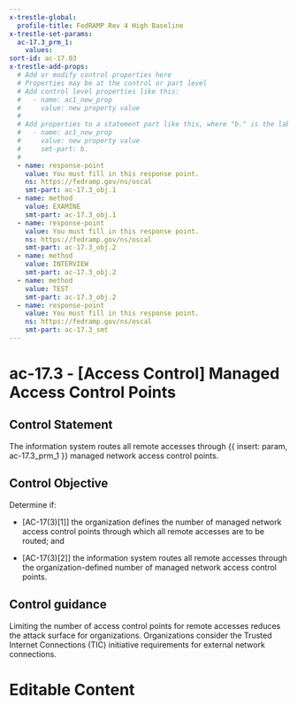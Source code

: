 ```yaml
---
x-trestle-global:
  profile-title: FedRAMP Rev 4 High Baseline
x-trestle-set-params:
  ac-17.3_prm_1:
    values:
sort-id: ac-17.03
x-trestle-add-props:
  # Add or modify control properties here
  # Properties may be at the control or part level
  # Add control level properties like this:
  #   - name: ac1_new_prop
  #     value: new property value
  #
  # Add properties to a statement part like this, where "b." is the label of the target statement part
  #   - name: ac1_new_prop
  #     value: new property value
  #     smt-part: b.
  #
  - name: response-point
    value: You must fill in this response point.
    ns: https://fedramp.gov/ns/oscal
    smt-part: ac-17.3_obj.1
  - name: method
    value: EXAMINE
    smt-part: ac-17.3_obj.1
  - name: response-point
    value: You must fill in this response point.
    ns: https://fedramp.gov/ns/oscal
    smt-part: ac-17.3_obj.2
  - name: method
    value: INTERVIEW
    smt-part: ac-17.3_obj.2
  - name: method
    value: TEST
    smt-part: ac-17.3_obj.2
  - name: response-point
    value: You must fill in this response point.
    ns: https://fedramp.gov/ns/oscal
    smt-part: ac-17.3_smt
---
```


# ac-17.3 - \[Access Control\] Managed Access Control Points

## Control Statement

The information system routes all remote accesses through {{ insert: param, ac-17.3_prm_1 }} managed network access control points.

## Control Objective

Determine if:

- \[AC-17(3)[1]\] the organization defines the number of managed network access control points through which all remote accesses are to be routed; and

- \[AC-17(3)[2]\] the information system routes all remote accesses through the organization-defined number of managed network access control points.

## Control guidance

Limiting the number of access control points for remote accesses reduces the attack surface for organizations. Organizations consider the Trusted Internet Connections (TIC) initiative requirements for external network connections.

# Editable Content

<!-- Make additions and edits below -->
<!-- The above represents the contents of the control as received by the profile, prior to additions. -->
<!-- If the profile makes additions to the control, they will appear below. -->
<!-- The above markdown may not be edited but you may edit the content below, and/or introduce new additions to be made by the profile. -->
<!-- If there is a yaml header at the top, parameter values may be edited. Use --set-parameters to incorporate the changes during assembly. -->
<!-- The content here will then replace what is in the profile for this control, after running profile-assemble. -->
<!-- The added parts in the profile for this control are below.  You may edit them and/or add new ones. -->
<!-- Each addition must have a heading either of the form ## Control my_addition_name -->
<!-- or ## Part a. (where the a. refers to one of the control statement labels.) -->
<!-- "## Control" parts are new parts added after the statement part. -->
<!-- "## Part" parts are new parts added into the top-level statement part with that label. -->
<!-- Subparts may be added with nested hash levels of the form ### My Subpart Name -->
<!-- underneath the parent ## Control or ## Part being added -->
<!-- See https://ibm.github.io/compliance-trestle/tutorials/ssp_profile_catalog_authoring/ssp_profile_catalog_authoring for guidance. -->
